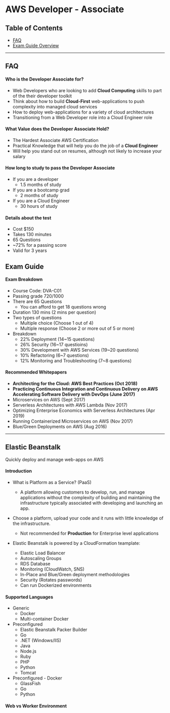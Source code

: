 # AWS Developer - Associate

## Table of Contents

- [FAQ](#faq)
- [Exam Guide Overview](#exam-guide-overview)


---

## FAQ

#### Who is the Developer Associate for?

- Web Developers who are looking to add **Cloud Computing** skills to part of the their developer toolkit
- Think about how to build **Cloud-First** web-applications to push complexity into managed cloud services
- How to deploy web-applications for a variety of cloud architectures
- Transitioning from a Web Developer role into a Cloud Engineer role

#### What Value does the Developer Associate Hold?

- The Hardest Associate AWS Certification
- Practical Knowledge that will help you do the job of a **Cloud Engineer**
- Will help you stand out on resumes, although not likely to increase your salary

#### How long to study to pass the Developer Associate

- If you are a developer
  - 1.5 months of study
- If you are a bootcamp grad
  - 2 months of study
- If you are a Cloud Engineer
  - 30 hours of study
  
#### Details about the test
  
- Cost $150
- Takes 130 minutes
- 65 Questions
- ~72% for a passing score
- Valid for 3 years
  
## Exam Guide

#### Exam Breakdown

- Course Code: DVA-C01
- Passing grade 720/1000
- There are 65 Questions
  - You can afford to get 18 questions wrong
- Duration 130 mins (2 mins per question)
- Two types of questions
  - Multiple choice (Choose 1 out of 4)
  - Multiple response (Choose 2 or more out of 5 or more)
- Breakdown
  - 22% Deployment (14~15 questions)
  - 26% Security (16~17 questioins)
  - 30% Development with AWS Services (19~20 questions)
  - 10% Refactoring (6~7 questions)
  - 12% Monitoring and Troubleshooting (7~8 questions)
  
#### Recommended Whitepapers

- **Architecting for the Cloud: AWS Best Practices (Oct 2018)**
- **Practicing Continuous Integration and Continuous Delivery on AWS Accelerating Software Delivery with DevOps (June 2017)**
- Microservices on AWS (Sept 2017)
- Serverless Architectures with AWS Lambda (Nov 2017)
- Optimizing Enterprise Economics with Serverless Architectures (Apr 2019)
- Running Containerized Microservices on AWS (Nov 2017)
- Blue/Green Deployments on AWS (Aug 2016)

 ---
 
 ## Elastic Beanstalk
 
 Quickly deploy and manage web-apps on AWS
 
 #### Introduction
 
- What is Platform as a Service? (PaaS)
  - A platform allowing customers to develop, run, and manage applications without the complexity of building and maintaining the infrastructure typically associated with developing and launching an app.

- Choose a platform, upload your code and it runs with little knowledge of the infrastructure.
  - Not recommended for **Production** for Enterprise level applications

- Elastic Beanstalk is powered by a CloudFormation teamplate:
  - Elastic Load Balancer
  - Autoscaling Groups
  - RDS Database
  - Monitoring (CloudWatch, SNS)
  - In-Place and Blue/Green deployment methodologies
  - Security (Rotates passwords)
  - Can run Dockerized environments
  
#### Supported Languages

- Generic
  - Docker
  - Multi-container Docker
- Preconfigured
  - Elastic Beanstalk Packer Builder
  - Go
  - .NET (Windows/IIS)
  - Java
  - Node.js
  - Ruby
  - PHP
  - Python
  - Tomcat
- Preconfigured - Docker
  - GlassFish
  - Go
  - Python
  
#### Web vs Worker Environment


